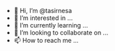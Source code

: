 - 👋 Hi, I’m @tasirnesa
- 👀 I’m interested in ...
- 🌱 I’m currently learning ...
- 💞️ I’m looking to collaborate on ...
- 📫 How to reach me ...

<!---
tasirnesa/tasirnesa is a ✨ special ✨ repository because its `README.md` (this file) appears on your GitHub profile.
You can click the Preview link to take a look at your changes.
--->

